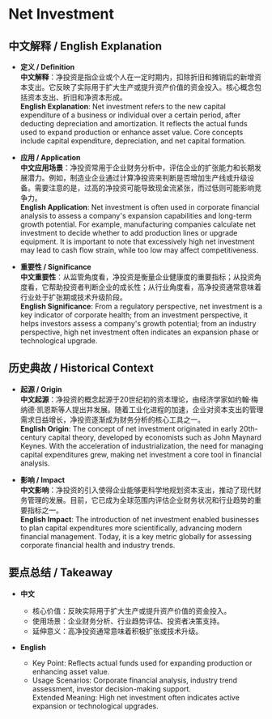 # Net Investment

## 中文解释 / English Explanation

* **定义 / Definition**  
  **中文解释**：净投资是指企业或个人在一定时期内，扣除折旧和摊销后的新增资本支出。它反映了实际用于扩大生产或提升资产价值的资金投入。核心概念包括资本支出、折旧和净资本形成。  
  **English Explanation**: Net investment refers to the new capital expenditure of a business or individual over a certain period, after deducting depreciation and amortization. It reflects the actual funds used to expand production or enhance asset value. Core concepts include capital expenditure, depreciation, and net capital formation.

* **应用 / Application**  
  **中文应用场景**：净投资常用于企业财务分析中，评估企业的扩张能力和长期发展潜力。例如，制造业企业通过计算净投资来判断是否增加生产线或升级设备。需要注意的是，过高的净投资可能导致现金流紧张，而过低则可能影响竞争力。  
  **English Application**: Net investment is often used in corporate financial analysis to assess a company's expansion capabilities and long-term growth potential. For example, manufacturing companies calculate net investment to decide whether to add production lines or upgrade equipment. It is important to note that excessively high net investment may lead to cash flow strain, while too low may affect competitiveness.

* **重要性 / Significance**  
  **中文重要性**：从监管角度看，净投资是衡量企业健康度的重要指标；从投资角度看，它帮助投资者判断企业的成长性；从行业角度看，高净投资通常意味着行业处于扩张期或技术升级阶段。  
  **English Significance**: From a regulatory perspective, net investment is a key indicator of corporate health; from an investment perspective, it helps investors assess a company's growth potential; from an industry perspective, high net investment often indicates an expansion phase or technological upgrade.

## 历史典故 / Historical Context

* **起源 / Origin**  
  **中文起源**：净投资的概念起源于20世纪初的资本理论，由经济学家如约翰·梅纳德·凯恩斯等人提出并发展。随着工业化进程的加速，企业对资本支出的管理需求日益增长，净投资逐渐成为财务分析的核心工具之一。  
  **English Origin**: The concept of net investment originated in early 20th-century capital theory, developed by economists such as John Maynard Keynes. With the acceleration of industrialization, the need for managing capital expenditures grew, making net investment a core tool in financial analysis.

* **影响 / Impact**  
  **中文影响**：净投资的引入使得企业能够更科学地规划资本支出，推动了现代财务管理的发展。目前，它已成为全球范围内评估企业财务状况和行业趋势的重要指标之一。  
  **English Impact**: The introduction of net investment enabled businesses to plan capital expenditures more scientifically, advancing modern financial management. Today, it is a key metric globally for assessing corporate financial health and industry trends.

## 要点总结 / Takeaway

* **中文**  
  - 核心价值：反映实际用于扩大生产或提升资产价值的资金投入。  
  - 使用场景：企业财务分析、行业趋势评估、投资者决策支持。  
  - 延伸意义：高净投资通常意味着积极扩张或技术升级。

* **English**  
  - Key Point: Reflects actual funds used for expanding production or enhancing asset value.  
  - Usage Scenarios: Corporate financial analysis, industry trend assessment, investor decision-making support.  
Extended Meaning: High net investment often indicates active expansion or technological upgrades.